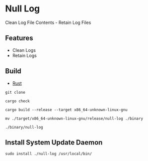 [Rust Language]: https://rust-lang.org

# Null Log

Clean Log File Contents - Retain Log Files

## Features

- Clean Logs
- Retain Logs

## Build

- [Rust][Rust Language]

```shell
git clone

cargo check

cargo build --release --target x86_64-unknown-linux-gnu

mv ./target/x86_64-unknown-linux-gnu/release/null-log ./binary

./binary/null-log
```

## Install System Update Daemon

```shell
sudo install ./null-log /usr/local/bin/
```

